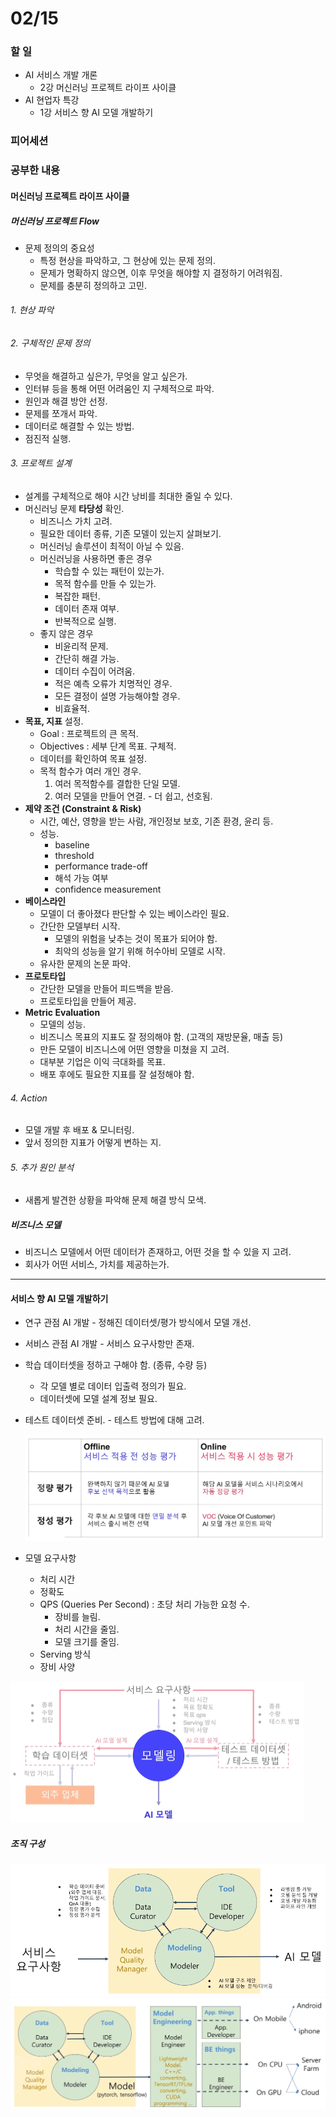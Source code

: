 # 02/15

### 할 일

* AI 서비스 개발 개론
  * 2강 머신러닝 프로젝트 라이프 사이클
* AI 현업자 특강
  * 1강 서비스 향 AI 모델 개발하기





### 피어세션



### 공부한 내용

#### 머신러닝 프로젝트 라이프 사이클

##### 머신러닝 프로젝트 Flow

* 문제 정의의 중요성
  * 특정 현상을 파악하고, 그 현상에 있는 문제 정의.
  * 문제가 명확하지 않으면, 이후 무엇을 해야할 지 결정하기 어려워짐.
  * 문제를 충분히 정의하고 고민.



###### 1. 현상 파악

###### 2. 구체적인 문제 정의

- 무엇을 해결하고 싶은가, 무엇을 알고 싶은가.
- 인터뷰 등을 통해 어떤 어려움인 지 구체적으로 파악.
- 원인과 해결 방안 선정.
- 문제를 쪼개서 파악.
- 데이터로 해결할 수 있는 방법.
- 점진적 실행.

###### 3. 프로젝트 설계

- 설계를 구체적으로 해야 시간 낭비를 최대한 줄일 수 있다.
- 머신러닝 문제 **타당성** 확인.
  - 비즈니스 가치 고려.
  - 필요한 데이터 종류, 기존 모델이 있는지 살펴보기.
  - 머신러닝 솔루션이 최적이 아닐 수 있음.
  - 머신러닝을 사용하면 좋은 경우
    * 학습할 수 있는 패턴이 있는가.
    * 목적 함수를 만들 수 있는가.
    * 복잡한 패턴.
    * 데이터 존재 여부.
    * 반복적으로 실행.
  - 좋지 않은 경우
    - 비윤리적 문제.
    - 간단히 해결 가능.
    - 데이터 수집이 어려움.
    - 적은 예측 오류가 치명적인 경우.
    - 모든 결정이 설명 가능해야할 경우.
    - 비효율적.
- **목표, 지표** 설정.
  - Goal : 프로젝트의 큰 목적.
  - Objectives : 세부 단계 목표. 구체적.
  - 데이터를 확인하여 목표 설정.
  - 목적 함수가 여러 개인 경우.
    1. 여러 목적함수를 결합한 단일 모델.
    2. 여러 모델을 만들어 연결. - 더 쉽고, 선호됨.
- **제약 조건 (Constraint & Risk)**
  - 시간, 예산, 영향을 받는 사람, 개인정보 보호, 기존 환경, 윤리 등.
  - 성능.
    - baseline
    - threshold
    - performance trade-off
    - 해석 가능 여부
    - confidence measurement
- **베이스라인**
  - 모델이 더 좋아졌다 판단할 수 있는 베이스라인 필요.
  - 간단한 모델부터 시작.
    - 모델의 위험을 낮추는 것이 목표가 되어야 함.
    - 최악의 성능을 알기 위해 허수아비 모델로 시작.
  - 유사한 문제의 논문 파악.
- **프로토타입**
  - 간단한 모델을 만들어 피드백을 받음.
  - 프로토타입을 만들어 제공.
- **Metric Evaluation**
  - 모델의 성능.
  - 비즈니스 목표의 지표도 잘 정의해야 함. (고객의 재방문율, 매출 등)
  - 만든 모델이 비즈니스에 어떤 영향을 미쳤을 지 고려.
  - 대부분 기업은 이익 극대화를 목표.
  - 배포 후에도 필요한 지표를 잘 설정해야 함.

###### 4. Action

* 모델 개발 후 배포 & 모니터링.
* 앞서 정의한 지표가 어떻게 변하는 지.

###### 5. 추가 원인 분석

* 새롭게 발견한 상황을 파악해 문제 해결 방식 모색.



##### 비즈니스 모델

* 비즈니스 모델에서 어떤 데이터가 존재하고, 어떤 것을 할 수 있을 지 고려.
* 회사가 어떤 서비스, 가치를 제공하는가.



---



#### 서비스 향 AI 모델 개발하기

* 연구 관점 AI 개발 - 정해진 데이터셋/평가 방식에서 모델 개선.

* 서비스 관점 AI 개발 - 서비스 요구사항만 존재.

* 학습 데이터셋을 정하고 구해야 함. (종류, 수량 등)

  * 각 모델 별로 데이터 입출력 정의가 필요.
  * 데이터셋에 모델 설계 정보 필요.

* 테스트 데이터셋 준비. - 테스트 방법에 대해 고려.

  <img src="0215.assets/image-20220215150038631.png" alt="image-20220215150038631" style="zoom:50%;" />

* 모델 요구사항

  * 처리 시간
  * 정확도
  * QPS (Queries Per Second) : 초당 처리 가능한 요청 수.
    * 장비를 늘림.
    * 처리 시간을 줄임.
    * 모델 크기를 줄임.
  * Serving 방식
  * 장비 사양

<img src="0215.assets/image-20220215150735282.png" alt="image-20220215150735282" style="zoom:50%;" />



##### 조직 구성

<img src="0215.assets/image-20220215151951453.png" alt="image-20220215151951453" style="zoom: 67%;" />

<img src="0215.assets/image-20220215153006330.png" alt="image-20220215153006330" style="zoom:50%;" />

